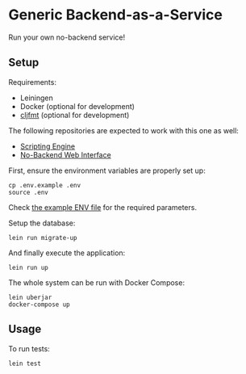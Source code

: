 # Generic Backend-as-a-Service

Run your own no-backend service!

## Setup

Requirements:
- Leiningen
- Docker (optional for development)
- [cljfmt](https://github.com/weavejester/cljfmt) (optional for development)

The following repositories are expected to work with this one as well:
- [Scripting Engine](https://github.com/liberdade-organizacao/no-backend-scripting-engine)
- [No-Backend Web Interface](https://github.com/liberdade-organizacao/no-backend-web)

First, ensure the environment variables are properly set up:

```
cp .env.example .env
source .env
```

Check [the example ENV file](./.env.example) for the required parameters.

Setup the database:

```
lein run migrate-up
```

And finally execute the application:

```
lein run up
```

The whole system can be run with Docker Compose:

```
lein uberjar
docker-compose up
```

## Usage

To run tests:

``` sh
lein test
```

